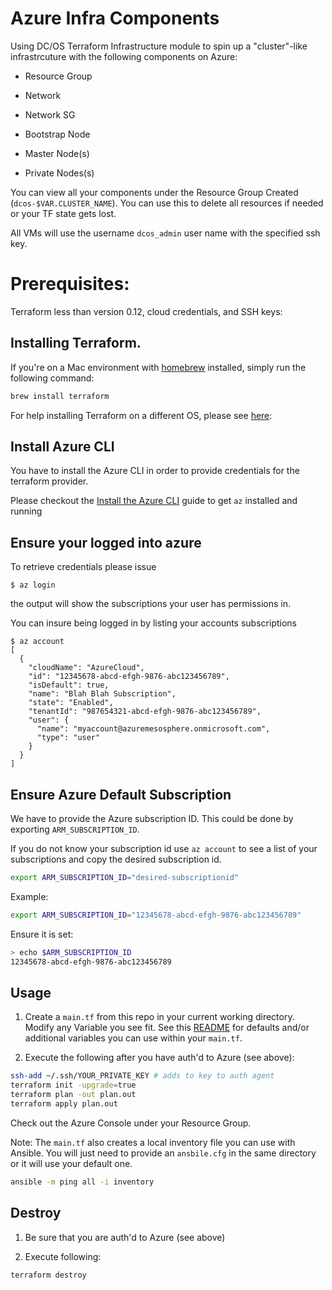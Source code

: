 # Azure Infra Components
Using DC/OS Terraform Infrastructure module to spin up a "cluster"-like infrastrcuture with the following components on Azure:

- Resource Group

- Network

- Network SG

- Bootstrap Node

- Master Node(s)

- Private Nodes(s)


You can view all your components under the Resource Group Created (`dcos-$VAR.CLUSTER_NAME`). You can use this to delete all resources if needed or your TF state gets lost. 

All VMs will use the username `dcos_admin` user name with the specified ssh key.

# Prerequisites:
Terraform less than version 0.12, cloud credentials, and SSH keys:

## Installing Terraform.
If you're on a Mac environment with [homebrew](https://brew.sh/) installed, simply run the following command:
```bash
brew install terraform
```

For help installing Terraform on a different OS, please see [here](https://www.terraform.io/downloads.html):

## Install Azure CLI
You have to install the Azure CLI in order to provide credentials for the terraform provider.

Please checkout the [Install the Azure CLI](https://docs.microsoft.com/en-us/cli/azure/install-azure-cli?view=azure-cli-latest) guide to get `az` installed and running


## Ensure your logged into azure
To retrieve credentials please issue

```
$ az login
```

the output will show the subscriptions your user has permissions in.

You can insure being logged in by listing your accounts subscriptions

```
$ az account
[
  {
    "cloudName": "AzureCloud",
    "id": "12345678-abcd-efgh-9876-abc123456789",
    "isDefault": true,
    "name": "Blah Blah Subscription",
    "state": "Enabled",
    "tenantId": "987654321-abcd-efgh-9876-abc123456789",
    "user": {
      "name": "myaccount@azuremesosphere.onmicrosoft.com",
      "type": "user"
    }
  }
]
```

## Ensure Azure Default Subscription
We have to provide the Azure subscription ID. This could be done by exporting `ARM_SUBSCRIPTION_ID`.

If you do not know your subscription id use `az account` to see a list of your subscriptions and copy the desired subscription id.

```bash
export ARM_SUBSCRIPTION_ID="desired-subscriptionid"
```
Example:
```bash
export ARM_SUBSCRIPTION_ID="12345678-abcd-efgh-9876-abc123456789"
```

Ensure it is set:
```bash
> echo $ARM_SUBSCRIPTION_ID
12345678-abcd-efgh-9876-abc123456789
```


## Usage
1) Create a `main.tf` from this repo in your current working directory. Modify any Variable you see fit. See this [README](https://github.com/geekbass/terraform-azurerm-infrastructure) for defaults and/or additional variables you can use within your `main.tf`.

2) Execute the following after you have auth'd to Azure (see above):
```bash
ssh-add ~/.ssh/YOUR_PRIVATE_KEY # adds to key to auth agent
terraform init -upgrade=true
terraform plan -out plan.out
terraform apply plan.out
```

Check out the Azure Console under your Resource Group.

Note: The `main.tf` also creates a local inventory file you can use with Ansible. You will just need to provide an `ansbile.cfg` in the same directory or it will use your default one.

```bash
ansible -m ping all -i inventory 
```

## Destroy
1) Be sure that you are auth'd to Azure (see above)

2) Execute following:

```bash
terraform destroy
```
